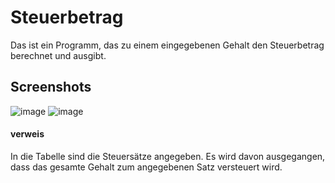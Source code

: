 # Steuerbetrag

Das ist ein Programm, das zu einem eingegebenen Gehalt den Steuerbetrag berechnet und ausgibt.

## Screenshots

![image](https://user-images.githubusercontent.com/110610894/189146360-80bd9565-a3f3-43d4-bb98-fa7572edbe6b.png)
![image](https://user-images.githubusercontent.com/110610894/189146546-165ba423-1741-4fd6-bfd6-657de20ba3bd.png)

#### verweis

In die Tabelle sind die Steuersätze angegeben.
Es wird davon ausgegangen, dass das gesamte Gehalt zum angegebenen Satz versteuert wird.
